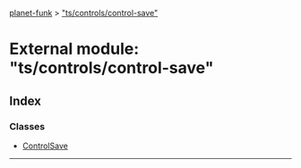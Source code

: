 [planet-funk](../README.md) > ["ts/controls/control-save"](../modules/_ts_controls_control_save_.md)

# External module: "ts/controls/control-save"

## Index

### Classes

* [ControlSave](../classes/_ts_controls_control_save_.controlsave.md)

---

